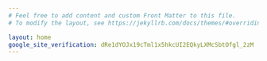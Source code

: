 ```yaml
---
# Feel free to add content and custom Front Matter to this file.
# To modify the layout, see https://jekyllrb.com/docs/themes/#overriding-theme-defaults

layout: home
google_site_verification: dRe1dYOJx19cTml1x5hkcUI2EQkyLXMcSbtOfgl_2zM
---
```


